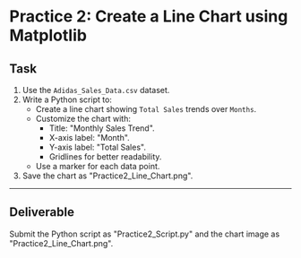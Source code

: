 # Practice 2: Create a Line Chart using Matplotlib

## Task
1. Use the `Adidas_Sales_Data.csv` dataset.
2. Write a Python script to:
   - Create a line chart showing `Total Sales` trends over `Months`.
   - Customize the chart with:
     - Title: "Monthly Sales Trend".
     - X-axis label: "Month".
     - Y-axis label: "Total Sales".
     - Gridlines for better readability.
   - Use a marker for each data point.
3. Save the chart as "Practice2_Line_Chart.png".

---

## Deliverable
Submit the Python script as "Practice2_Script.py" and the chart image as "Practice2_Line_Chart.png".
